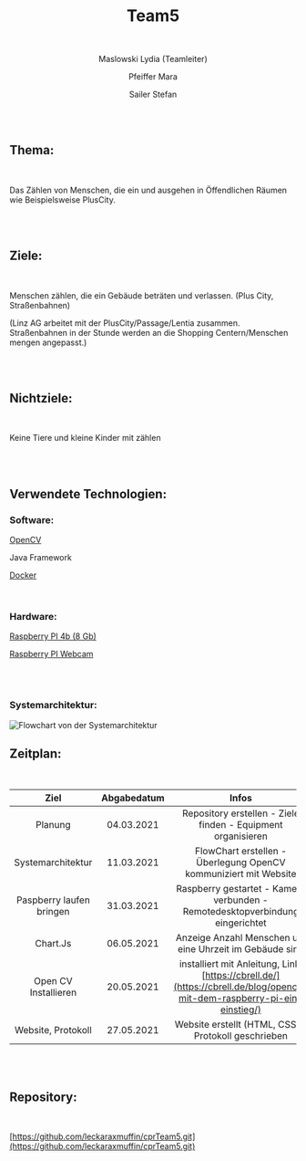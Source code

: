 <h1 align="center" > Team5 </h1>

<br>

<p align="center" > Maslowski Lydia (Teamleiter) </p> 

<p align="center" > Pfeiffer Mara </p>

<p align="center" > Sailer Stefan </p>

<br>

<br>

## Thema:

<br>

Das Zählen von Menschen, die ein und ausgehen in Öffendlichen Räumen wie Beispielsweise PlusCity.

<br>

<br>

## Ziele:

<br>

Menschen zählen, die ein Gebäude beträten und verlassen. (Plus City, Straßenbahnen)

(Linz AG arbeitet mit der PlusCity/Passage/Lentia zusammen. Straßenbahnen in der Stunde werden an die Shopping Centern/Menschen mengen angepasst.)

<br>

<br>

## Nichtziele:

<br>

Keine Tiere und kleine Kinder mit zählen

<br>

<br>

## Verwendete Technologien:

### Software:

[OpenCV](https://opencv.org/)

Java Framework

[Docker](www.docker.com)

<br>

### Hardware:

[Raspberry PI 4b (8 Gb)](https://www.amazon.de/Raspberry-Pi-Ersatzteil-Single-Board-102110421/dp/B0899VXM8F/ref=psdc_1626220031_t2_B07TC2BK1X)

[Raspberry PI Webcam](https://at.rs-online.com/web/p/raspberry-pi-kameras/9132664/)

<br>

<br>

### Systemarchitektur:

<img src="/ProjectInfo/Flowchart.jpg" alt="Flowchart von der Systemarchitektur" />

<br>

## Zeitplan:

<br>

|          Ziel          |  Abgabedatum  |                                 Infos                                         |       
|      :-----------:     |:-------------:|                       :----------------------:                                |
|         Planung        |   04.03.2021  |        Repository erstellen - Ziele finden - Equipment organisieren           |
|    Systemarchitektur   |   11.03.2021  |      FlowChart erstellen - Überlegung OpenCV kommuniziert mit Website         |       
|Paspberry laufen bringen|   31.03.2021  | Raspberry gestartet - Kamera verbunden - Remotedesktopverbindung eingerichtet |
|        Chart.Js        |   06.05.2021  |         Anzeige Anzahl Menschen um eine Uhrzeit im Gebäude sind               |
|  Open CV Installieren  |   20.05.2021  | installiert mit Anleitung, Link: [https://cbrell.de/](https://cbrell.de/blog/opencv-mit-dem-raspberry-pi-ein-einstieg/) |
|   Website, Protokoll   |   27.05.2021  |           Website erstellt (HTML, CSS) – Protokoll geschrieben                |
<br>

<br>

## Repository:

<br>

[https://github.com/leckaraxmuffin/cprTeam5.git](https://github.com/leckaraxmuffin/cprTeam5.git)

<br>

<br>
